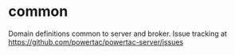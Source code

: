 # common

Domain definitions common to server and broker. Issue tracking at https://github.com/powertac/powertac-server/issues

